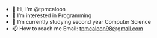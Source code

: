- 👋 Hi, I’m @tpmcaloon
- 👀 I’m interested in Programming
- 🌱 I’m currently studying second year Computer Science
- 📫 How to reach me Email: tpmcaloon98@gmail.com

<!---
tpmcaloon/tpmcaloon is a ✨ special ✨ repository because its `README.md` (this file) appears on your GitHub profile.
You can click the Preview link to take a look at your changes.
--->
